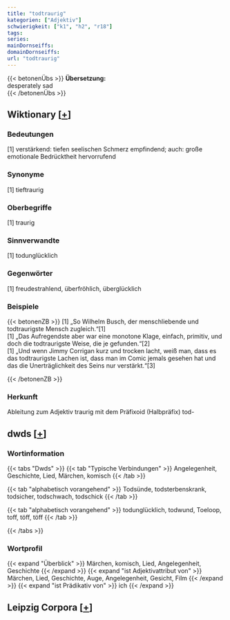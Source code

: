 ```yaml
---
title: "todtraurig"
kategorien: ["Adjektiv"]
schwierigkeit: ["k1", "h2", "r18"]
tags:
series:
mainDornseiffs:
domainDornseiffs:
url: "todtraurig"
---
```


{{< betonenÜbs >}}
**Übersetzung:**  
desperately sad  
{{< /betonenÜbs >}}

## Wiktionary [[+](https://de.wiktionary.org/wiki/todtraurig)]

### Bedeutungen
[1] verstärkend: tiefen seelischen Schmerz empfindend; auch: große emotionale Bedrücktheit hervorrufend  

### Synonyme
[1] tieftraurig  

### Oberbegriffe
[1] traurig  

### Sinnverwandte
[1] todunglücklich  

### Gegenwörter
[1] freudestrahlend, überfröhlich, überglücklich  

### Beispiele
{{< betonenZB >}}
[1] „So Wilhelm Busch, der menschliebende und todtraurigste Mensch zugleich.“[1]  
[1] „Das Aufregendste aber war eine monotone Klage, einfach, primitiv, und doch die todtraurigste Weise, die je gefunden.“[2]  
[1] „Und wenn Jimmy Corrigan kurz und trocken lacht, weiß man, dass es das todtraurigste Lachen ist, dass man im Comic jemals gesehen hat und das die Unerträglichkeit des Seins nur verstärkt.“[3]  

{{< /betonenZB >}}
### Herkunft
Ableitung zum Adjektiv traurig mit dem Präfixoid (Halbpräfix) tod-  



## dwds [[+](https://www.dwds.de/wb/todtraurig)]

### Wortinformation
{{< tabs "Dwds" >}}
{{< tab "Typische Verbindungen" >}}
Angelegenheit, Geschichte, Lied, Märchen, komisch
{{< /tab >}}

{{< tab "alphabetisch vorangehend" >}}
Todsünde, todsterbenskrank, todsicher, todschwach, todschick
{{< /tab >}}

{{< tab "alphabetisch vorangehend" >}}
todunglücklich, todwund, Toeloop, toff, töff, töff
{{< /tab >}}

{{< /tabs >}}

### Wortprofil
{{< expand "Überblick" >}} Märchen, komisch, Lied, Angelegenheit, Geschichte {{< /expand >}}
{{< expand "ist Adjektivattribut von" >}} Märchen, Lied, Geschichte, Auge, Angelegenheit, Gesicht, Film {{< /expand >}}
{{< expand "ist Prädikativ von" >}} ich {{< /expand >}}

## Leipzig Corpora [[+](https://corpora.uni-leipzig.de/en/res?word=todtraurig&corpusId=deu_newscrawl-public_2018)]

